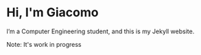 # Hi, I'm Giacomo
I’m a Computer Engineering student, and this is my Jekyll website.

Note: It's work in progress
